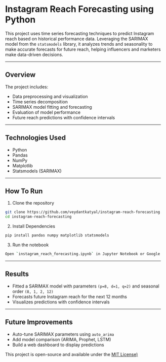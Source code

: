 # Instagram Reach Forecasting using Python

This project uses time series forecasting techniques to predict Instagram reach based on historical performance data. Leveraging the SARIMAX model from the `statsmodels` library, it analyzes trends and seasonality to make accurate forecasts for future reach, helping influencers and marketers make data-driven decisions.

---

## Overview

The project includes:

- Data preprocessing and visualization
- Time series decomposition
- SARIMAX model fitting and forecasting
- Evaluation of model performance
- Future reach predictions with confidence intervals

---

## Technologies Used

- Python
- Pandas
- NumPy
- Matplotlib
- Statsmodels (SARIMAX)

---

## How To Run

1. Clone the repository
```bash
git clone https://github.com/veydantkatyal/instagram-reach-forecasting.git
cd instagram-reach-forecasting
```

2. Install Dependencies
```bash
pip install pandas numpy matplotlib statsmodels
```

3. Run the notebook
```bash
Open `instagram_reach_forecasting.ipynb` in Jupyter Notebook or Google Colab and run all cells.
```
---

## Results
- Fitted a SARIMAX model with parameters `(p=8, d=1, q=2)` and seasonal order `(8, 1, 2, 12)`
- Forecasts future Instagram reach for the next 12 months
- Visualizes predictions with confidence intervals

---

## Future Improvements
- Auto-tune SARIMAX parameters using `auto_arima`
- Add model comparison (ARIMA, Prophet, LSTM)
- Build a web dashboard to display predictions

This project is open-source and available under the [MIT License)](https://github.com/veydantkatyal/instagram-reach-forecasting/blob/main/LICENSE)

